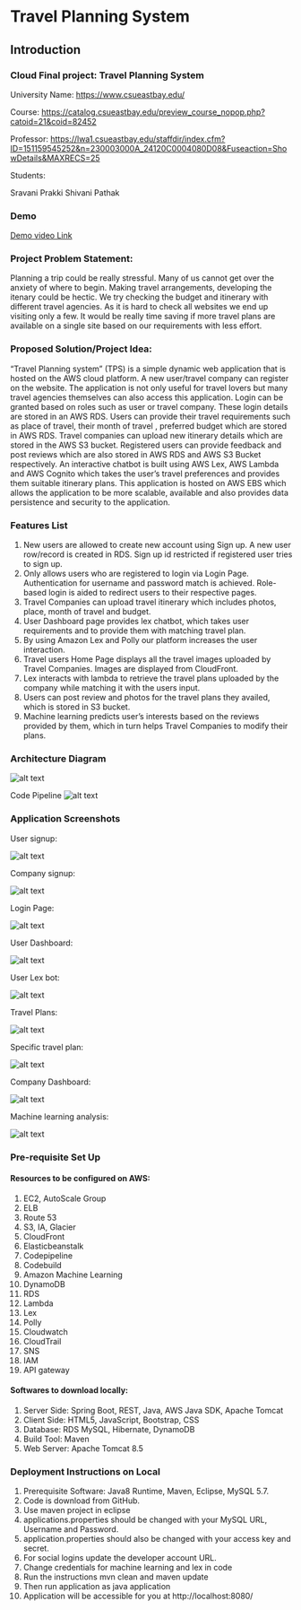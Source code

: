 # Travel Planning System

## Introduction
 
### Cloud Final project: Travel Planning System

University Name: https://www.csueastbay.edu/

Course: https://catalog.csueastbay.edu/preview_course_nopop.php?catoid=21&coid=82452

Professor: https://lwa1.csueastbay.edu/staffdir/index.cfm?ID=151159545252&n=230003000A_24120C0004080D08&Fuseaction=ShowDetails&MAXRECS=25

Students:

Sravani Prakki
Shivani Pathak


### Demo
[Demo video Link]()

### Project Problem Statement:

Planning a trip could be really stressful. Many of us cannot get over the anxiety of where to begin. Making travel arrangements, developing the itenary could be hectic. We try checking the budget and itinerary with different travel agencies. As it is hard to check all websites we end up visiting only a few. It would be really time saving if more travel plans are available on a single site based on our requirements with less effort. 

### Proposed Solution/Project Idea:

“Travel Planning system” (TPS) is a simple dynamic web application that is hosted on the AWS cloud platform. A new user/travel company can register on the website. The application is not only useful for travel lovers but many travel agencies themselves can also access this application. Login can be granted based on roles such as user or travel company. These login details are stored in an AWS RDS. Users can provide their travel requirements such as place of travel, their month of travel , preferred budget which are stored in AWS RDS. Travel companies can upload new itinerary details which are stored in the AWS S3 bucket. Registered users can provide feedback and post reviews which are also stored in AWS RDS and AWS S3 Bucket respectively.  An interactive chatbot is built using AWS Lex, AWS Lambda and AWS Cognito which takes the user’s travel preferences and provides them suitable itinerary plans. This application is hosted on AWS EBS which allows the application to be more scalable,  available and also provides data persistence and security to the application.

### Features List
1.	New users are allowed to create new account using Sign up. A new user row/record is created in RDS. Sign up id restricted if registered user tries to sign up.
2.	Only allows users who are registered to login via Login Page. Authentication for username and password match is achieved. Role-based login is aided to redirect users to their respective pages.
3.	Travel Companies can upload travel itinerary which includes photos, place, month of travel and budget.
4.	User Dashboard page provides lex chatbot, which takes user requirements and to provide them with matching travel plan.
5.	By using Amazon Lex and Polly our platform increases the user interaction.
6.	Travel users Home Page displays all the travel images uploaded by Travel Companies. Images are displayed from CloudFront.
7.	Lex interacts with lambda to retrieve the travel plans uploaded by the company while matching it with the users input. 
8.	Users can post review and photos for the travel plans they availed, which is stored in S3 bucket.
9.	Machine learning predicts user’s interests based on the reviews provided by them, which in turn helps Travel Companies to modify their plans.

### Architecture Diagram
![alt text](https://github.com/AnandMuralidhar/TravelEasy/blob/master/image.png)

Code Pipeline
![alt text](https://github.com/AnandMuralidhar/TravelEasy/blob/master/image%20(1).png)

### Application Screenshots

User signup:

 ![alt text](https://github.com/AnandMuralidhar/TravelEasy/blob/master/usersignup.png)



Company signup:

 ![alt text](https://github.com/AnandMuralidhar/TravelEasy/blob/master/companysignup.png)



Login Page:

 ![alt text](https://github.com/AnandMuralidhar/TravelEasy/blob/master/login.png)



User Dashboard:

![alt text](https://github.com/AnandMuralidhar/TravelEasy/blob/master/userdashboard.png)


User Lex bot:

![alt text](https://github.com/AnandMuralidhar/TravelEasy/blob/master/amazonlex.png)


Travel Plans:

![alt text](https://github.com/AnandMuralidhar/TravelEasy/blob/master/travelplans.png)


Specific travel plan:

![alt text](https://github.com/AnandMuralidhar/TravelEasy/blob/master/specifictravelplan.png)



Company Dashboard:

![alt text](https://github.com/AnandMuralidhar/TravelEasy/blob/master/companydashboard.png)



Machine learning analysis:

![alt text](https://github.com/AnandMuralidhar/TravelEasy/blob/master/machinelearning.png)

 

### Pre-requisite Set Up

#### Resources to be configured on AWS:

1.	EC2, AutoScale Group
2.	ELB
3.	Route 53
4.	S3, IA, Glacier
5.	CloudFront
6.	Elasticbeanstalk
7.	Codepipeline
8.	Codebuild
9.	Amazon Machine Learning 
10.	DynamoDB 
11.	 RDS
12.	Lambda 
13.	Lex
14.	Polly
15.	Cloudwatch
16.	CloudTrail 
17.	SNS
18.	IAM
19.	API gateway

#### Softwares to download locally:

1.	Server Side: Spring Boot, REST, Java, AWS Java SDK, Apache Tomcat
2.	Client Side: HTML5, JavaScript, Bootstrap, CSS
3.	Database: RDS MySQL, Hibernate, DynamoDB
4.	Build Tool: Maven
5.	Web Server: Apache Tomcat 8.5

### Deployment Instructions on Local
1.	Prerequisite Software: Java8 Runtime, Maven, Eclipse, MySQL 5.7.
2.	Code is download from GitHub.
3.	Use maven project in eclipse
4.	applications.properties should be changed with your MySQL URL, Username and Password.
5.	application.properties should also be changed with your access key and secret.
6.	For social logins update the developer account URL. 
7.	Change credentials for machine learning and lex in code
8.	Run the instructions mvn clean and maven update
9.	Then run application as java application
10.	Application will be accessible for you  at http://localhost:8080/
